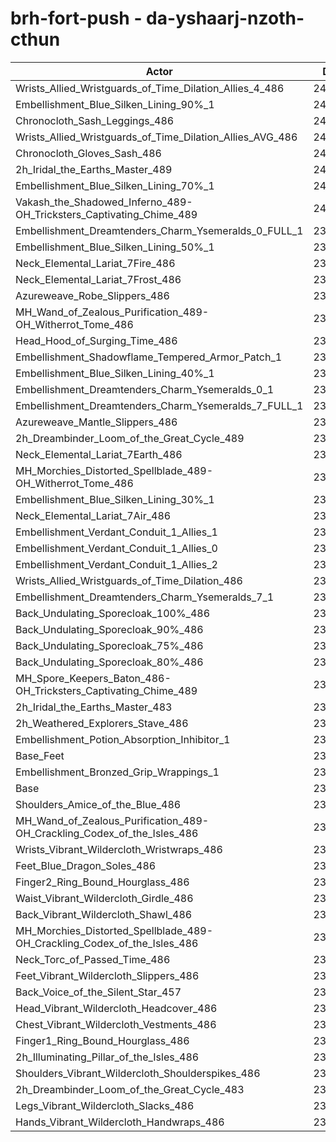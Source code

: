 # brh-fort-push - da-yshaarj-nzoth-cthun
| Actor | DPS | Increase |
|---|:---:|:---:|
|Wrists_Allied_Wristguards_of_Time_Dilation_Allies_4_486|241668|1.94%|
|Embellishment_Blue_Silken_Lining_90%_1|241485|1.86%|
|Chronocloth_Sash_Leggings_486|241363|1.81%|
|Wrists_Allied_Wristguards_of_Time_Dilation_Allies_AVG_486|240941|1.63%|
|Chronocloth_Gloves_Sash_486|240936|1.63%|
|2h_Iridal_the_Earths_Master_489|240863|1.60%|
|Embellishment_Blue_Silken_Lining_70%_1|240618|1.50%|
|Vakash_the_Shadowed_Inferno_489-OH_Tricksters_Captivating_Chime_489|240137|1.29%|
|Embellishment_Dreamtenders_Charm_Ysemeralds_0_FULL_1|239889|1.19%|
|Embellishment_Blue_Silken_Lining_50%_1|239632|1.08%|
|Neck_Elemental_Lariat_7Fire_486|239582|1.06%|
|Neck_Elemental_Lariat_7Frost_486|239555|1.05%|
|Azureweave_Robe_Slippers_486|239433|1.00%|
|MH_Wand_of_Zealous_Purification_489-OH_Witherrot_Tome_486|239327|0.95%|
|Head_Hood_of_Surging_Time_486|239249|0.92%|
|Embellishment_Shadowflame_Tempered_Armor_Patch_1|239248|0.92%|
|Embellishment_Blue_Silken_Lining_40%_1|239188|0.89%|
|Embellishment_Dreamtenders_Charm_Ysemeralds_0_1|239145|0.87%|
|Embellishment_Dreamtenders_Charm_Ysemeralds_7_FULL_1|238791|0.72%|
|Azureweave_Mantle_Slippers_486|238787|0.72%|
|2h_Dreambinder_Loom_of_the_Great_Cycle_489|238785|0.72%|
|Neck_Elemental_Lariat_7Earth_486|238759|0.71%|
|MH_Morchies_Distorted_Spellblade_489-OH_Witherrot_Tome_486|238740|0.70%|
|Embellishment_Blue_Silken_Lining_30%_1|238640|0.66%|
|Neck_Elemental_Lariat_7Air_486|238583|0.64%|
|Embellishment_Verdant_Conduit_1_Allies_1|238505|0.60%|
|Embellishment_Verdant_Conduit_1_Allies_0|238438|0.58%|
|Embellishment_Verdant_Conduit_1_Allies_2|238426|0.57%|
|Wrists_Allied_Wristguards_of_Time_Dilation_486|238325|0.53%|
|Embellishment_Dreamtenders_Charm_Ysemeralds_7_1|238058|0.42%|
|Back_Undulating_Sporecloak_100%_486|237981|0.38%|
|Back_Undulating_Sporecloak_90%_486|237946|0.37%|
|Back_Undulating_Sporecloak_75%_486|237916|0.36%|
|Back_Undulating_Sporecloak_80%_486|237779|0.30%|
|MH_Spore_Keepers_Baton_486-OH_Tricksters_Captivating_Chime_489|237583|0.22%|
|2h_Iridal_the_Earths_Master_483|237576|0.21%|
|2h_Weathered_Explorers_Stave_486|237496|0.18%|
|Embellishment_Potion_Absorption_Inhibitor_1|237434|0.15%|
|Base_Feet|237352|0.12%|
|Embellishment_Bronzed_Grip_Wrappings_1|237257|0.08%|
|Base|237073|0.00%|
|Shoulders_Amice_of_the_Blue_486|236916|-0.07%|
|MH_Wand_of_Zealous_Purification_489-OH_Crackling_Codex_of_the_Isles_486|236826|-0.10%|
|Wrists_Vibrant_Wildercloth_Wristwraps_486|236826|-0.10%|
|Feet_Blue_Dragon_Soles_486|236749|-0.14%|
|Finger2_Ring_Bound_Hourglass_486|236711|-0.15%|
|Waist_Vibrant_Wildercloth_Girdle_486|236655|-0.18%|
|Back_Vibrant_Wildercloth_Shawl_486|236609|-0.20%|
|MH_Morchies_Distorted_Spellblade_489-OH_Crackling_Codex_of_the_Isles_486|236522|-0.23%|
|Neck_Torc_of_Passed_Time_486|236335|-0.31%|
|Feet_Vibrant_Wildercloth_Slippers_486|236315|-0.32%|
|Back_Voice_of_the_Silent_Star_457|236248|-0.35%|
|Head_Vibrant_Wildercloth_Headcover_486|236060|-0.43%|
|Chest_Vibrant_Wildercloth_Vestments_486|236001|-0.45%|
|Finger1_Ring_Bound_Hourglass_486|235896|-0.50%|
|2h_Illuminating_Pillar_of_the_Isles_486|235506|-0.66%|
|Shoulders_Vibrant_Wildercloth_Shoulderspikes_486|235495|-0.67%|
|2h_Dreambinder_Loom_of_the_Great_Cycle_483|235480|-0.67%|
|Legs_Vibrant_Wildercloth_Slacks_486|235376|-0.72%|
|Hands_Vibrant_Wildercloth_Handwraps_486|235052|-0.85%|
